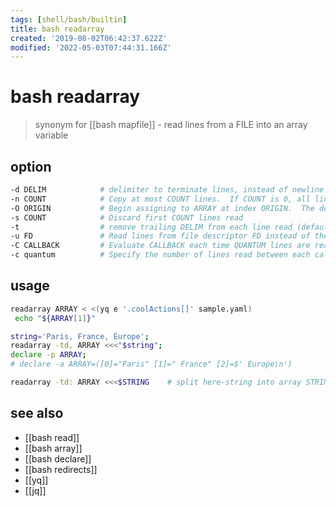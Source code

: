 ```yaml
---
tags: [shell/bash/builtin]
title: bash readarray
created: '2019-08-02T06:42:37.622Z'
modified: '2022-05-03T07:44:31.166Z'
---
```


# bash readarray

> synonym for [[bash mapfile]] - read lines from a FILE into an array variable

## option

```sh
-d DELIM            # delimiter to terminate lines, instead of newline
-n COUNT            # Copy at most COUNT lines.  If COUNT is 0, all lines are copied
-O ORIGIN           # Begin assigning to ARRAY at index ORIGIN.  The default index is 0
-s COUNT            # Discard first COUNT lines read
-t                  # remove trailing DELIM from each line read (default newline)
-u FD               # Read lines from file descriptor FD instead of the stdin
-C CALLBACK         # Evaluate CALLBACK each time QUANTUM lines are read
-c quantum          # Specify the number of lines read between each call to CALLBACK
```

## usage

```sh
readarray ARRAY < <(yq e '.coolActions[]' sample.yaml)
 echo "${ARRAY[1]}"

string='Paris, France, Europe';
readarray -td, ARRAY <<<"$string"; 
declare -p ARRAY;
# declare -a ARRAY=([0]="Paris" [1]=" France" [2]=$' Europe\n')

readarray -td: ARRAY <<<$STRING    # split here-string into array STRING="8:30"
```

## see also

- [[bash read]]
- [[bash array]]
- [[bash declare]]
- [[bash redirects]]
- [[yq]]
- [[jq]]
